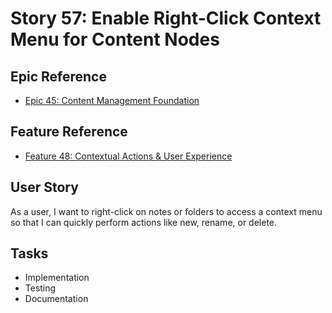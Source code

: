 # Story 57: Enable Right-Click Context Menu for Content Nodes

## Epic Reference
- [Epic 45: Content Management Foundation](../../1-epics/2-to-refine/45-epic-content_management_foundation.md)

## Feature Reference
- [Feature 48: Contextual Actions & User Experience](../../2-features/2-to-refine/48-feature-contextual_actions_and_user_experience.md)

## User Story
As a user, I want to right-click on notes or folders to access a context menu so that I can quickly perform actions like new, rename, or delete.

## Tasks
- Implementation
- Testing
- Documentation 